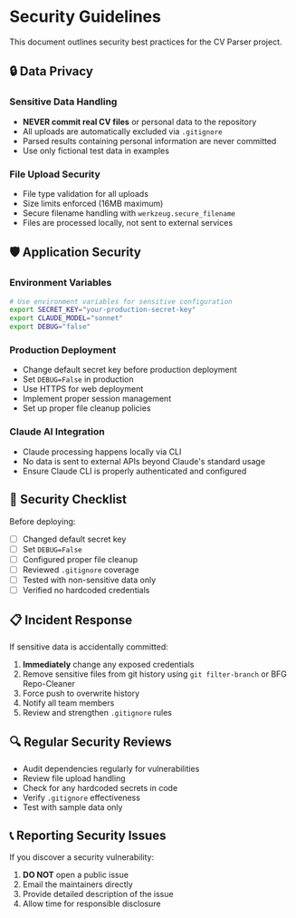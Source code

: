 # Security Guidelines

This document outlines security best practices for the CV Parser project.

## 🔒 Data Privacy

### Sensitive Data Handling
- **NEVER commit real CV files** or personal data to the repository
- All uploads are automatically excluded via `.gitignore`
- Parsed results containing personal information are never committed
- Use only fictional test data in examples

### File Upload Security
- File type validation for all uploads
- Size limits enforced (16MB maximum)
- Secure filename handling with `werkzeug.secure_filename`
- Files are processed locally, not sent to external services

## 🛡️ Application Security

### Environment Variables
```bash
# Use environment variables for sensitive configuration
export SECRET_KEY="your-production-secret-key"
export CLAUDE_MODEL="sonnet"
export DEBUG="false"
```

### Production Deployment
- Change default secret key before production deployment
- Set `DEBUG=False` in production
- Use HTTPS for web deployment
- Implement proper session management
- Set up proper file cleanup policies

### Claude AI Integration
- Claude processing happens locally via CLI
- No data is sent to external APIs beyond Claude's standard usage
- Ensure Claude CLI is properly authenticated and configured

## 🚨 Security Checklist

Before deploying:
- [ ] Changed default secret key
- [ ] Set `DEBUG=False`
- [ ] Configured proper file cleanup
- [ ] Reviewed `.gitignore` coverage
- [ ] Tested with non-sensitive data only
- [ ] Verified no hardcoded credentials

## 📋 Incident Response

If sensitive data is accidentally committed:
1. **Immediately** change any exposed credentials
2. Remove sensitive files from git history using `git filter-branch` or BFG Repo-Cleaner
3. Force push to overwrite history
4. Notify all team members
5. Review and strengthen `.gitignore` rules

## 🔍 Regular Security Reviews

- Audit dependencies regularly for vulnerabilities
- Review file upload handling
- Check for any hardcoded secrets in code
- Verify `.gitignore` effectiveness
- Test with sample data only

## 📞 Reporting Security Issues

If you discover a security vulnerability:
1. **DO NOT** open a public issue
2. Email the maintainers directly
3. Provide detailed description of the issue
4. Allow time for responsible disclosure